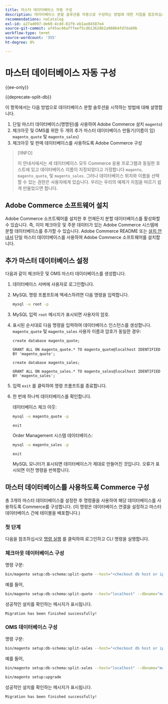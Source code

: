 ```yaml
---
title: 마스터 데이터베이스 자동 구성
description: 데이터베이스 분할 솔루션을 자동으로 구성하는 방법에 대한 지침을 참조하십시오.
recommendations: noCatalog
exl-id: a27ad097-de60-4cdd-81f9-eb1ae84587e4
source-git-commit: af45ac46afffeef5cd613628b2a98864fd7da69b
workflow-type: tm+mt
source-wordcount: '355'
ht-degree: 0%

---
```


# 마스터 데이터베이스 자동 구성

{{ee-only}}

{{deprecate-split-db}}

이 항목에서는 다음 방법으로 데이터베이스 분할 솔루션을 시작하는 방법에 대해 설명합니다.

1. 단일 마스터 데이터베이스(명명된)를 사용하여 Adobe Commerce 설치 `magento`)
1. 체크아웃 및 OMS를 위한 두 개의 추가 마스터 데이터베이스 만들기(이름이 임) `magento_quote` 및 `magento_sales`)
1. 체크아웃 및 판매 데이터베이스를 사용하도록 Adobe Commerce 구성

>[!INFO]
>
>이 안내서에서는 세 데이터베이스 모두 Commerce 응용 프로그램과 동일한 호스트에 있고 데이터베이스 이름이 지정되었다고 가정합니다 `magento`, `magento_quote`, 및 `magento_sales`. 그러나 데이터베이스 위치와 이름을 선택할 수 있는 권한은 사용자에게 있습니다. 우리는 우리의 예제가 지침을 따르기 쉽게 만들었으면 합니다.

## Adobe Commerce 소프트웨어 설치

Adobe Commerce 소프트웨어를 설치한 후 언제든지 분할 데이터베이스를 활성화할 수 있습니다. 즉, 이미 체크아웃 및 주문 데이터가 있는 Adobe Commerce 시스템에 분할 데이터베이스를 추가할 수 있습니다. Adobe Commerce README 또는 [설치 안내서](../../installation/overview.md) 단일 마스터 데이터베이스를 사용하여 Adobe Commerce 소프트웨어를 설치합니다.

## 추가 마스터 데이터베이스 설정

다음과 같이 체크아웃 및 OMS 마스터 데이터베이스를 생성합니다.

1. 데이터베이스 서버에 사용자로 로그인합니다.
1. MySQL 명령 프롬프트에 액세스하려면 다음 명령을 입력합니다.

   ```bash
   mysql -u root -p
   ```

1. MySQL 입력 `root` 메시지가 표시되면 사용자의 암호.
1. 표시된 순서대로 다음 명령을 입력하여 데이터베이스 인스턴스를 생성합니다. `magento_quote` 및 `magento_sales` 사용자 이름과 암호가 동일한 경우:

   ```shell
   create database magento_quote;
   ```

   ```shell
   GRANT ALL ON magento_quote.* TO magento_quote@localhost IDENTIFIED BY 'magento_quote';
   ```

   ```shell
   create database magento_sales;
   ```

   ```shell
   GRANT ALL ON magento_sales.* TO magento_sales@localhost IDENTIFIED BY 'magento_sales';
   ```

1. 입력 `exit` 를 클릭하여 명령 프롬프트를 종료합니다.

1. 한 번에 하나씩 데이터베이스를 확인합니다.

   데이터베이스 체크 아웃:

   ```bash
   mysql -u magento_quote -p
   ```

   ```shell
   exit
   ```

   Order Management 시스템 데이터베이스:

   ```bash
   mysql -u magento_sales -p
   ```

   ```shell
   exit
   ```

   MySQL 모니터가 표시되면 데이터베이스가 제대로 만들어진 것입니다. 오류가 표시되면 이전 명령을 반복합니다.

## 마스터 데이터베이스를 사용하도록 Commerce 구성

총 3개의 마스터 데이터베이스를 설정한 후 명령줄을 사용하여 해당 데이터베이스를 사용하도록 Commerce를 구성합니다. (이 명령은 데이터베이스 연결을 설정하고 마스터 데이터베이스 간에 테이블을 배포합니다.)

### 첫 단계

다음을 참조하십시오 [명령 실행](../cli/config-cli.md#running-commands) 를 클릭하여 로그인하고 CLI 명령을 실행합니다.

### 체크아웃 데이터베이스 구성

명령 구문:

```bash
bin/magento setup:db-schema:split-quote --host="<checkout db host or ip>" --dbname="<name>" --username="<checkout db username>" --password="<password>"
```

예를 들어,

```bash
bin/magento setup:db-schema:split-quote --host="localhost" --dbname="magento_quote" --username="magento_quote" --password="magento_quote"
```

성공적인 설치를 확인하는 메시지가 표시됩니다.

```terminal
Migration has been finished successfully!
```

### OMS 데이터베이스 구성

명령 구문:

```bash
bin/magento setup:db-schema:split-sales --host="<checkout db host or ip>" --dbname="<name>" --username="<checkout db username>" --password="<password>"
```

예를 들어,

```bash
bin/magento setup:db-schema:split-sales --host="localhost" --dbname="magento_sales" --username="magento_sales" --password="magento_sales"
```

```bash
bin/magento setup:upgrade
```

성공적인 설치를 확인하는 메시지가 표시됩니다.

```terminal
Migration has been finished successfully!
```
